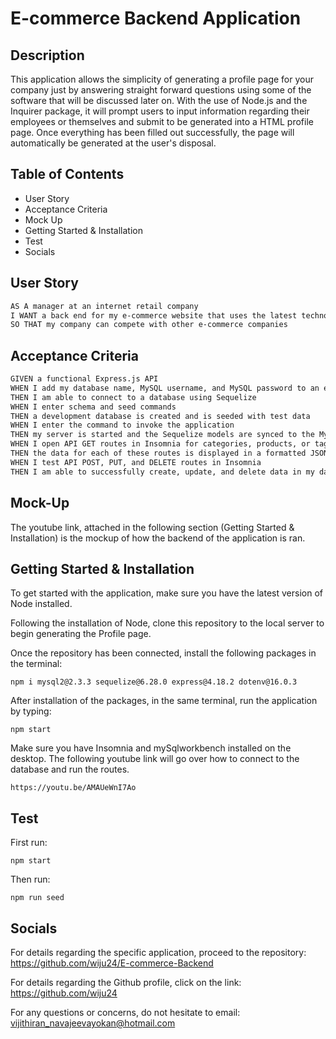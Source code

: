 # E-commerce Backend Application

## Description

This application allows the simplicity of generating a profile page for your company just by answering straight forward questions using some of the software that will be discussed later on. With the use of Node.js and the Inquirer package, it will prompt users to input information regarding their employees or themselves and submit to be generated into a HTML profile page. Once everything has been filled out successfully, the page will automatically be generated at the user's disposal.

## Table of Contents

* User Story
* Acceptance Criteria
* Mock Up
* Getting Started & Installation
* Test
* Socials

## User Story

```md
AS A manager at an internet retail company
I WANT a back end for my e-commerce website that uses the latest technologies
SO THAT my company can compete with other e-commerce companies
```

## Acceptance Criteria

```md
GIVEN a functional Express.js API
WHEN I add my database name, MySQL username, and MySQL password to an environment variable file
THEN I am able to connect to a database using Sequelize
WHEN I enter schema and seed commands
THEN a development database is created and is seeded with test data
WHEN I enter the command to invoke the application
THEN my server is started and the Sequelize models are synced to the MySQL database
WHEN I open API GET routes in Insomnia for categories, products, or tags
THEN the data for each of these routes is displayed in a formatted JSON
WHEN I test API POST, PUT, and DELETE routes in Insomnia
THEN I am able to successfully create, update, and delete data in my database
```

## Mock-Up

The youtube link, attached in the following section (Getting Started & Installation) is the mockup of how the backend of the application is ran.

## Getting Started & Installation

To get started with the application,  make sure you have the latest version of Node installed.

Following the installation of Node, clone this repository to the local server to begin generating the Profile page.

Once the repository has been connected, install the following packages in the terminal:
```
npm i mysql2@2.3.3 sequelize@6.28.0 express@4.18.2 dotenv@16.0.3
```
After installation of the packages, in the same terminal, run the application by typing:

```
npm start
```

Make sure you have Insomnia and mySqlworkbench installed on the desktop. The following youtube link will go over how to connect to the database and run the routes.

```
https://youtu.be/AMAUeWnI7Ao
```

## Test
First run: 
```
npm start
```

Then run:
```
npm run seed
```

## Socials

For details regarding the specific application, proceed to the repository: https://github.com/wiju24/E-commerce-Backend

For details regarding the Github profile, click on the link: https://github.com/wiju24

For any questions or concerns, do not hesitate to email: vijithiran_navajeevayokan@hotmail.com